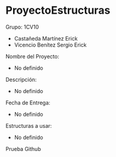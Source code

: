 # ProyectoEstructuras

Grupo: 1CV10


- Castañeda Martínez Erick
- Vicencio Benítez Sergio Erick

Nombre del Proyecto:

- No definido

Descripción:

- No definido

Fecha de Entrega:

- No definido

Estructuras a usar:

- No definido

Prueba Github
